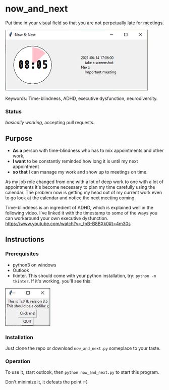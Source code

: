 # now_and_next

Put time in your visual field so that you are not perpetually late for meetings.

![Screenshot](doc/img/screenshot1.png)

Keywords: Time-blindness, ADHD, executive dysfunction, neurodiversity.

### Status

 *basically working*, accepting pull requests.

## Purpose

* **As a** person with time-blindness who has to mix appointments and other work,
* **I want** to be constantly reminded how long it is until my next appointment
* **so that** I can manage my work and show up to meetings on time.

As my job role changed from one with a lot of deep work to one with a lot of appointments it's become necessary to plan my time carefully using the calendar.  The problem now is getting my head out of my current work even to go look at the calendar and notice the next meeting coming.

Time-blindness is an ingredient of ADHD, which is explained well in the following video.  I've linked it with the timestamp to some of the ways you can workaround your own executive dysfunction.  https://www.youtube.com/watch?v=_tpB-B8BXk0#t=4m30s 


## Instructions

### Prerequisites

* python3 on windows
* Outlook
* tkinter. This should come with your python installation, try: `python -m tkinter`.  If it's working, you'll see this:

![a dialog from tkinter giving the version](doc/img/tkinter.jpg)

### Installation

Just clone the repo or download `now_and_next.py` someplace to your taste.

### Operation

To use it, start outlook, then `python now_and_next.py` to start this program.  

Don't minimize it, it defeats the point :-)

